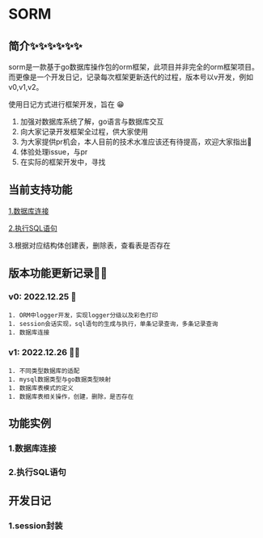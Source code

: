 # SORM

## 简介✨✨✨✨✨✨

​	   sorm是一款基于go数据库操作包的orm框架，此项目并非完全的orm框架项目。而更像是一个开发日记，记录每次框架更新迭代的过程，版本号以v开发，例如 v0,v1,v2。

使用日记方式进行框架开发，旨在 😁

1. 加强对数据库系统了解，go语言与数据库交互     
2. 向大家记录开发框架全过程，供大家使用
3. 为大家提供pr机会，本人目前的技术水准应该还有待提高，欢迎大家指出🤠
4. 体验处理issue，与pr
5. 在实际的框架开发中，寻找

## 当前支持功能

[1.数据库连接](#func1)

[2.执行SQL语句](#func2)

3.根据对应结构体创建表，删除表，查看表是否存在



## 版本功能更新记录🚧🚧

### v0: 2022.12.25 🥽

	1. ORM中logger开发，实现logger分级以及彩色打印
	1. session会话实现，sql语句的生成与执行，单条记录查询，多条记录查询
	1. 数据库连接

### v1: 2022.12.26 🐱‍🏍

	1. 不同类型数据库的适配
	1. mysql数据类型与go数据类型映射
	1. 数据库表模式的定义
	1. 数据库表相关操作，创建，删除，是否存在

## 功能实例

### <a id="func1">1.数据库连接</a>

### <a id="func2">2.执行SQL语句</a>

## 开发日记

### 1.session封装

